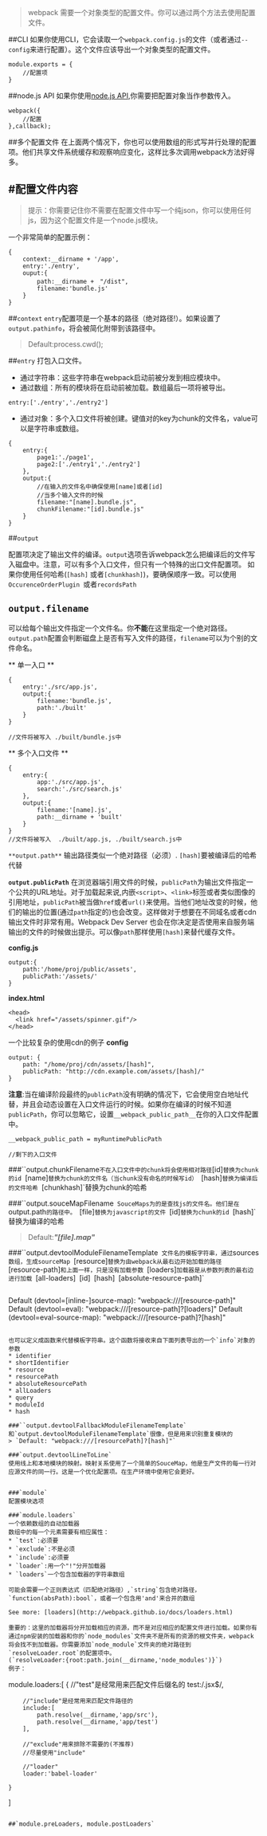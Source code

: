 > webpack 需要一个对象类型的配置文件。你可以通过两个方法去使用配置文件。

##CLI
如果你使用CLI，它会读取一个`webpack.config.js`的文件（或者通过`--config`来进行配置）。这个文件应该导出一个对象类型的配置文件。
```
module.exports = {
	//配置项
}
```
##node.js API
如果你使用[node.js API](http://webpack.github.io/docs/node.js-api.html),你需要把配置对象当作参数传入。
```
webpack({
	//配置
},callback);
```

##多个配置文件
在上面两个情况下，你也可以使用数组的形式写并行处理的配置项。他们共享文件系统缓存和观察响应变化，这样比多次调用webpack方法好得多。


#配置文件内容
------
>提示：你需要记住你不需要在配置文件中写一个纯json，你可以使用任何js，因为这个配置文件是一个node.js模块。

一个非常简单的配置示例：
```
{
	context:__dirname + '/app',
	entry:'./entry',
	ouput:{
		path:__dirname +　"/dist",
		filename:'bundle.js'
	}
}
```
##`context`
`entry`配置项是一个基本的路径（绝对路径!）。如果设置了`output.pathinfo`，将会被简化附带到该路径中。
> Default:process.cwd();

##`entry`
打包入口文件。
* 通过字符串：这些字符串在webpack启动前被分发到相应模块中。
* 通过数组：所有的模块将在启动前被加载。数组最后一项将被导出。
```
entry:['./entry','./entry2']
```
* 通过对象：多个入口文件将被创建。键值对的key为chunk的文件名，value可以是字符串或数组。
```
{
	entry:{
		page1:'./page1',
		page2:['./entry1','./entry2']
	},
	output:{
		//在输入的文件名中确保使用[name]或者[id]
		//当多个输入文件的时候
		filename:"[name].bundle.js",
		chunkFilename:"[id].bundle.js"
	}
}
```

##`output`

配置项决定了输出文件的编译。`output`选项告诉webpack怎么把编译后的文件写入磁盘中。注意，可以有多个入口文件，但只有一个特殊的出口文件配置项。
如果你使用任何哈希(`[hash]` 或者`[chunkhash]`)，要确保顺序一致。可以使用`OccurenceOrderPlugin `或者`recordsPath`

## `output.filename`

可以给每个输出文件指定一个文件名。你**不能**在这里指定一个绝对路径。`output.path`配置会判断磁盘上是否有写入文件的路径，`filename`可以为个别的文件命名。

** 单一入口 **
```
{
	entry:'./src/app.js',
	output:{
		filename:'bundle.js',
		path:'./built'
	}
}

//文件将被写入 ./built/bundle.js中
```

** 多个入口文件 **
```
{
	entry:{
		app:'./src/app.js',
		search:'./src/search.js'
	},
	output:{
		filename:'[name].js',
		path:__dirname + 'built'
	}
}
//文件将被写入  ./built/app.js, ./built/search.js中
```
`**output.path**`
输出路径类似一个绝对路径（必须）.
`[hash]`要被编译后的哈希代替

**`output.publicPath`**
在浏览器端引用文件的时候，`publicPath`为输出文件指定一个公共的URL地址。对于加载起来说,内嵌`<script>`、`<link>`标签或者类似图像的引用地址，`publicPath`被当做`href`或者`url()`来使用。当他们地址改变的时候，他们的输出的位置(通过`path`指定的)也会改变。这样做对于想要在不同域名或者cdn输出文件时非常有用。Webpack Dev Server 也会在你决定是否使用来自服务端输出的文件的时候做出提示。可以像`path`那样使用`[hash]`来替代缓存文件。

**config.js**
```
output:{
	path:'/home/proj/public/assets',
	publicPath:'/assets/'
}
```

**index.html**
```
<head>
  <link href="/assets/spinner.gif"/>
</head>
```

一个比较复杂的使用cdn的例子
**config**
```
output: {
    path: "/home/proj/cdn/assets/[hash]",
    publicPath: "http://cdn.example.com/assets/[hash]/"
}
```
**注意**:当在编译阶段最终的`publicPath`没有明确的情况下，它会使用空白地址代替，并且会动态设置在入口文件运行的时候。如果你在编译的时候不知道`publicPath`，你可以忽略它，设置`__webpack_public_path__`在你的入口文件配置中。
```
__webpack_public_path = myRuntimePublicPath

//剩下的入口文件
```

###``output.chunkFilename`
不在入口文件中的chunk将会使用相对路径
`[id]`替换为chunk的id
`[name]`替换为chunk的文件名（当chunk没有命名的时候写id）
`[hash]`替换为编译后的文件哈希
`[chunkhash]`替换为chunk的哈希

###``output.souceMapFilename`
SouceMaps为的是查找js的文件名。他们是在`output.path`的路径中。
`[file]`替换为javascript的文件
`[id]`替换为chunk的id
`[hash]`替换为编译的哈希
> Default:***"[file].map"***

###``output.devtoolModuleFilenameTemplate`
文件名的模板字符串，通过`sources`数组，生成sourceMap
`[resource]`替换为由webpack从最右边开始加载的路径
`[resource-path]`和上面一样，只是没有加载参数
`[loaders]`加载器是从参数列表的最右边进行加载
`[all-loaders]`
`[id]`
`[hash]`
`[absolute-resource-path]`

> ```
Default (devtool=[inline-]source-map): "webpack:///[resource-path]"
Default (devtool=eval): "webpack:///[resource-path]?[loaders]"
Default (devtool=eval-source-map): "webpack:///[resource-path]?[hash]"
```

也可以定义成函数来代替模板字符串。这个函数将接收来自下面列表导出的一个`info`对象的参数
* identifier
* shortIdentifier
* resource
* resourcePath
* absoluteResourcePath
* allLoaders
* query
* moduleId
* hash

###``output.devtoolFallbackModuleFilenameTemplate`
和`output.devtoolModuleFilenameTemplate`很像，但是用来识别重复模块的
> `Default: "webpack:///[resourcePath]?[hash]"`

###`output.devtoolLineToLine`
使用线上和本地模块的映射。映射关系使用了一个简单的SouceMap，他是生产文件的每一行对应源文件的同一行。这是一个优化配置项。在生产环境中使用它会更好。


###`module`
配置模块选项

###`module.loaders`
一个依赖数组的自动加载器
数组中的每一个元素需要有相应属性：
* `test`:必须要
* `exclude`:不是必须
* `include`:必须要
* `loader`:用一个"!"分开加载器
* `loaders`一个包含加载器的字符串数组

可能会需要一个正则表达式（匹配绝对路径）,`string`包含绝对路径，`function(absPath):bool`，或者一个包含用'and'来合并的数组

See more: [loaders](http://webpack.github.io/docs/loaders.html)

重要的：这里的加载器将分开加载相应的资源，而不是对应相应的配置文件进行加载。如果你有通过npm安装的加载器和你的`node_modules`文件夹不是所有的资源的根文件夹，webpack将会找不到加载器。你需要添加`node_module`文件夹的绝对路径到`resolveLoader.root`的配置项中。
(`resolveLoader:{root:path.join(__dirname,'node_modules')}`)
例子：
```
module.loaders:[
	{
		//"test"是经常用来匹配文件后缀名的
		test:/\.jsx$/,

		//"include"是经常用来匹配文件路径的
		include:[
			path.resolve(__dirname,'app/src'),
			path.resolve(__dirname,'app/test')
		],

		//"exclude"用来排除不需要的(不推荐)
		//尽量使用"include"

		//"loader"
		loader:'babel-loader'

	}
]
```

##`module.preLoaders, module.postLoaders`
